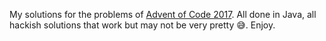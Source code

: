 My solutions for the problems of [Advent of Code 2017](http://adventofcode.com/2017). All done in Java, all hackish solutions that work but may not be very pretty 😅. Enjoy.
